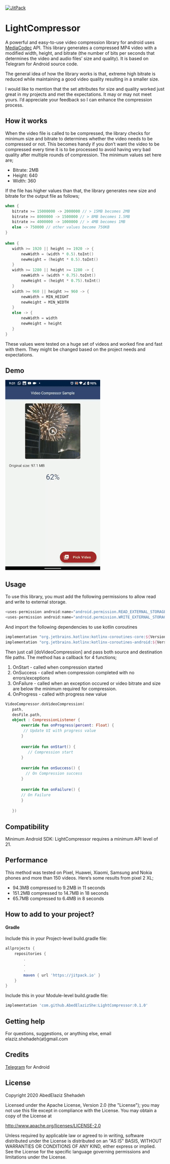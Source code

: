 [![JitPack](https://jitpack.io/v/AbedElazizShe/LightCompressor.svg)](https://jitpack.io/#AbedElazizShe/LightCompressor)


# LightCompressor
A powerful and easy-to-use video compression library for android uses [MediaCodec](https://developer.android.com/reference/android/media/MediaCodec) API. This library generates a compressed MP4 video with a modified width, height, and bitrate (the number of bits per
seconds that determines the video and audio files’ size and quality). It is based on Telegram for Android source code.

The general idea of how the library works is that, extreme high bitrate is reduced while maintaining a good video quality resulting in a smaller size.

I would like to mention that the set attributes for size and quality worked just great in my projects and met the expectations. It may or may not meet yours. I’d appreciate your feedback so I can enhance the compression process.

## How it works
When the video file is called to be compressed, the library checks for minimum size and bitrate to determines whether the video needs to be compressed or not. This becomes handy if you don’t want the video to be compressed every time it is to be processed to avoid having very bad quality after multiple rounds of compression. The minimum values set here are;
* Bitrate: 2MB
* Height: 640
* Width: 360

If the file has higher values than that, the library generates new size and bitrate for the output file as follows;
```kotlin
when {
   bitrate >= 15000000 -> 2000000 // > 15MB becomes 2MB
   bitrate >= 8000000 -> 1500000 // > 8MB becomes 1.5MB
   bitrate >= 4000000 -> 1000000 // > 4MB becomes 1MB
   else -> 750000 // other values become 750KB
}

when {
   width >= 1920 || height >= 1920 -> {
       newWidth = (width * 0.5).toInt()
       newHeight = (height * 0.5).toInt()
   }
   width >= 1280 || height >= 1280 -> {
       newWidth = (width * 0.75).toInt()
       newHeight = (height * 0.75).toInt()
   }
   width >= 960 || height >= 960 -> {
       newWidth = MIN_HEIGHT
       newHeight = MIN_WIDTH
   }
   else -> {
       newWidth = width
       newHeight = height
   }
}
```
These values were tested on a huge set of videos and worked fine and fast with them. They might be changed based on the project needs and expectations.

## Demo
![Demo](/pictures/demo.gif)

Usage
--------
To use this library, you must add the following permissions to allow read and write to external storage.
```java
<uses-permission android:name="android.permission.READ_EXTERNAL_STORAGE"/>
<uses-permission android:name="android.permission.WRITE_EXTERNAL_STORAGE"/>
```
And import the following dependencies to use kotlin coroutines

```groovy
implementation "org.jetbrains.kotlinx:kotlinx-coroutines-core:${Version.coroutines}"
implementation "org.jetbrains.kotlinx:kotlinx-coroutines-android:${Version.coroutines}"
```

Then just call [doVideoCompression] and pass both source and destination file paths. The method has a callback for 4 functions;
1) OnStart - called when compression started
2) OnSuccess - called when compression completed with no errors/exceptions
3) OnFailure - called when an exception occured or video bitrate and size are below the minimum required for compression.
4) OnProgress - called with progress new value

```kotlin
VideoCompressor.doVideoCompression(
   path,
   desFile.path,
   object : CompressionListener {
       override fun onProgress(percent: Float) {
        // Update UI with progress value
       }

       override fun onStart() {
          // Compression start
       }

       override fun onSuccess() {
         // On Compression success
       }

       override fun onFailure() {
       // On Failure
       }

   })
```

## Compatibility
Minimum Android SDK: LightCompressor requires a minimum API level of 21.

## Performance
This method was tested on Pixel, Huawei, Xiaomi, Samsung and Nokia phones and more than 150 videos.
Here’s some results from pixel 2 XL;
* 94.3MB compressed to 9.2MB in 11 seconds
* 151.2MB compressed to 14.7MB in 18 seconds
* 65.7MB compressed to 6.4MB in 8 seconds

## How to add to your project?
#### Gradle

Include this in your Project-level build.gradle file:
```groovy
allprojects {
    repositories {
        .
        .
        .
        maven { url 'https://jitpack.io' }
    }
}
```

Include this in your Module-level build.gradle file:

```groovy
implementation 'com.github.AbedElazizShe:LightCompressor:0.1.0'
```

## Getting help
For questions, suggestions, or anything else, email elaziz.shehadeh(at)gmail.com

## Credits
[Telegram](https://github.com/DrKLO/Telegram) for Android

## License
Copyright 2020 AbedElaziz Shehadeh

Licensed under the Apache License, Version 2.0 (the "License");
you may not use this file except in compliance with the License.
You may obtain a copy of the License at

   http://www.apache.org/licenses/LICENSE-2.0

Unless required by applicable law or agreed to in writing, software
distributed under the License is distributed on an "AS IS" BASIS,
WITHOUT WARRANTIES OR CONDITIONS OF ANY KIND, either express or implied.
See the License for the specific language governing permissions and
limitations under the License.